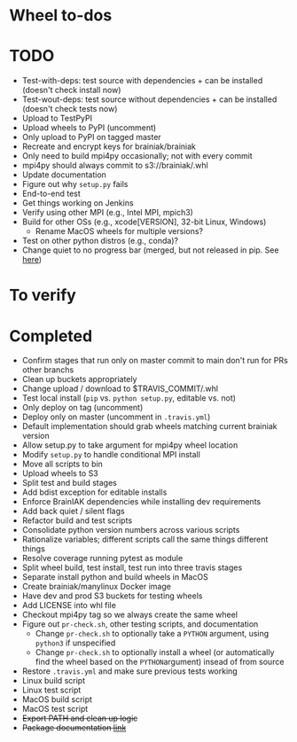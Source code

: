 # Wheel to-dos

# TODO
- Test-with-deps: test source with dependencies + can be installed (doesn't check install now)
- Test-wout-deps: test source without dependencies + can be installed (doesn't check tests now)
- Upload to TestPyPI
- Upload wheels to PyPI (uncomment)
- Only upload to PyPI on tagged master
- Recreate and encrypt keys for brainiak/brainiak
- Only need to build mpi4py occasionally; not with every commit
- mpi4py should always commit to s3://brainiak/.whl
- Update documentation
- Figure out why ```setup.py``` fails
- End-to-end test
- Get things working on Jenkins
- Verify using other MPI (e.g., Intel MPI, mpich3)
- Build for other OSs (e.g., xcode[VERSION], 32-bit Linux, Windows)
   - Rename MacOS wheels for multiple versions?
- Test on other python distros (e.g., conda)?
- Change quiet to no progress bar (merged, but not released in pip. See [here](https://github.com/pypa/pip/pull/4194/commits/0124945031e93236c2300eb45c2f962768be62d8))

# To verify

# Completed
- Confirm stages that run only on master commit to main don't run for PRs other branchs
- Clean up buckets appropriately
- Change upload / download to $TRAVIS_COMMIT/.whl
- Test local install (```pip``` vs. ```python setup.py```, editable vs. not)
- Only deploy on tag (uncomment)
- Deploy only on master (uncomment in ```.travis.yml```)
- Default implementation should grab wheels matching current brainiak version
- Allow setup.py to take argument for mpi4py wheel location
- Modify ```setup.py``` to handle conditional MPI install
- Move all scripts to bin
- Upload wheels to S3
- Split test and build stages
- Add bdist exception for editable installs
- Enforce BrainIAK dependencies while installing dev requirements
- Add back quiet / silent flags
- Refactor build and test scripts
- Consolidate python version numbers across various scripts
- Rationalize variables; different scripts call the same things different things
- Resolve coverage running pytest as module
- Split wheel build, test install, test run into three travis stages
- Separate install python and build wheels in MacOS
- Create brainiak/manylinux Docker image
- Have dev and prod S3 buckets for testing wheels
- Add LICENSE into whl file
- Checkout mpi4py tag so we always create the same wheel
- Figure out ```pr-check.sh```, other testing scripts, and documentation
   - Change ```pr-check.sh``` to optionally take a ```PYTHON``` argument, using ```python3``` if unspecified
   - Change ```pr-check.sh``` to optionally install a wheel (or automatically find the wheel based on the ```PYTHON```argument) insead of from source
- Restore ```.travis.yml``` and make sure previous tests working
- Linux build script
- Linux test script
- MacOS build script
- MacOS test script
- ~~Export PATH and clean up logic~~
- ~~Package documentation [link](http://python-packaging.readthedocs.io/en/latest/non-code-files.html)~~
